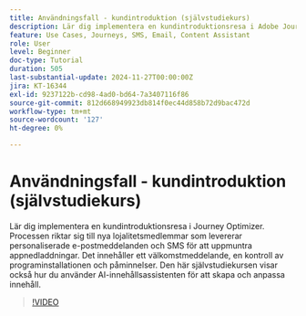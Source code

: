 ```yaml
---
title: Användningsfall - kundintroduktion (självstudiekurs)
description: Lär dig implementera en kundintroduktionsresa i Adobe Journey Optimizer (AJO). ​Processen riktar sig till nya lojalitetsmedlemmar som levererar personaliserade e-postmeddelanden och SMS för att uppmuntra appnedladdningar. ​Det innehåller ett välkomstmeddelande, en kontroll av programinstallationen och påminnelser. ​Den här självstudiekursen visar också hur du använder AI-innehållsassistenten för att skapa och anpassa innehåll.
feature: Use Cases, Journeys, SMS, Email, Content Assistant
role: User
level: Beginner
doc-type: Tutorial
duration: 505
last-substantial-update: 2024-11-27T00:00:00Z
jira: KT-16344
exl-id: 9237122b-cd98-4ad0-bd64-7a3407116f86
source-git-commit: 812d668949923db814f0ec44d858b72d9bac472d
workflow-type: tm+mt
source-wordcount: '127'
ht-degree: 0%

---
```


# Användningsfall - kundintroduktion (självstudiekurs)

Lär dig implementera en kundintroduktionsresa i Journey Optimizer. Processen riktar sig till nya lojalitetsmedlemmar som levererar personaliserade e-postmeddelanden och SMS för att uppmuntra appnedladdningar. &#x200B;Det innehåller ett välkomstmeddelande, en kontroll av programinstallationen och påminnelser. &#x200B;Den här självstudiekursen visar också hur du använder AI-innehållsassistenten för att skapa och anpassa innehåll.

>[!VIDEO](https://video.tv.adobe.com/v/3440650/?learn=on&enablevpops)
